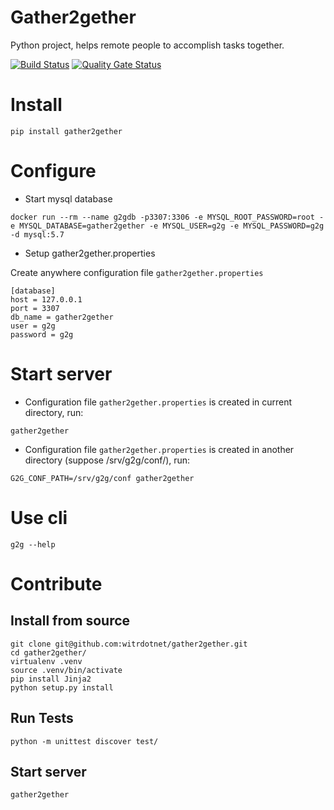 # Gather2gether

Python project, helps remote people to accomplish tasks together.

[![Build Status](https://travis-ci.com/witrdotnet/gather2gether.svg?branch=master)](https://travis-ci.com/witrdotnet/gather2gether)
[![Quality Gate Status](https://sonarcloud.io/api/project_badges/measure?project=witrdotnet_gather2gether&metric=alert_status)](https://sonarcloud.io/dashboard?id=witrdotnet_gather2gether)

# Install

```
pip install gather2gether
```

# Configure

* Start mysql database

```
docker run --rm --name g2gdb -p3307:3306 -e MYSQL_ROOT_PASSWORD=root -e MYSQL_DATABASE=gather2gether -e MYSQL_USER=g2g -e MYSQL_PASSWORD=g2g -d mysql:5.7
```

* Setup gather2gether.properties

Create anywhere configuration file `gather2gether.properties`

```
[database]
host = 127.0.0.1
port = 3307
db_name = gather2gether
user = g2g
password = g2g
```

# Start server

* Configuration file `gather2gether.properties` is created in current directory, run:

```
gather2gether
```

* Configuration file `gather2gether.properties` is created in another directory (suppose /srv/g2g/conf/), run:

```
G2G_CONF_PATH=/srv/g2g/conf gather2gether
```

# Use cli

```
g2g --help
```

# Contribute

## Install from source

```
git clone git@github.com:witrdotnet/gather2gether.git
cd gather2gether/
virtualenv .venv
source .venv/bin/activate
pip install Jinja2
python setup.py install
```

## Run Tests

```
python -m unittest discover test/
```

## Start server

```
gather2gether
```
